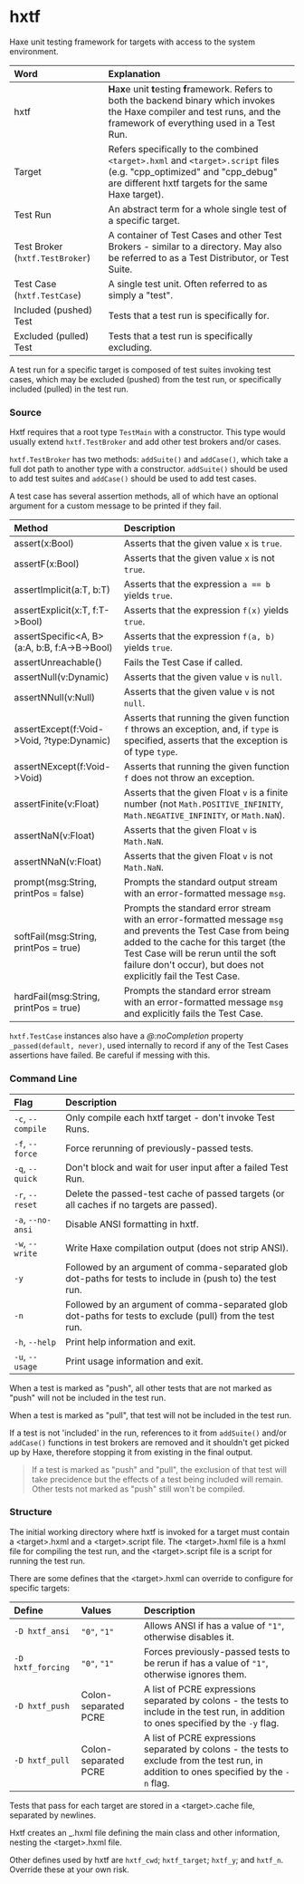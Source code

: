 # hxtf
Haxe unit testing framework for targets with access to the system environment.

| Word                            | Explanation |
|:--------------------------------|:------------|
| hxtf                            | **H**a**x**e unit **t**esting **f**ramework. Refers to both the backend binary which invokes the Haxe compiler and test runs, and the framework of everything used in a Test Run. |
| Target                          | Refers specifically to the combined `<target>.hxml` and `<target>.script` files (e.g. "cpp_optimized" and "cpp_debug" are different hxtf targets for the same Haxe target). |
| Test Run                        | An abstract term for a whole single test of a specific target. |
| Test Broker (`hxtf.TestBroker`) | A container of Test Cases and other Test Brokers - similar to a directory. May also be referred to as a Test Distributor, or Test Suite. |
| Test Case (`hxtf.TestCase`)     | A single test unit. Often referred to as simply a "test". |
| Included (pushed) Test          | Tests that a test run is specifically for. |
| Excluded (pulled) Test          | Tests that a test run is specifically excluding. |

A test run for a specific target is composed of test suites invoking test cases, which may be excluded (pushed) from the test run, or specifically included (pulled) in the test run.

### Source

Hxtf requires that a root type `TestMain` with a constructor. This type would usually extend `hxtf.TestBroker` and add other test brokers and/or cases.

`hxtf.TestBroker` has two methods: `addSuite()` and `addCase()`, which take a full dot path to another type with a constructor. `addSuite()` should be used to add test suites and `addCase()` should be used to add test cases.

A test case has several assertion methods, all of which have an optional argument for a custom message to be printed if they fail.

| Method                                       | Description |
|:---------------------------------------------|:------------|
| assert(x:Bool)                               | Asserts that the given value `x` is `true`. |
| assertF(x:Bool)                              | Asserts that the given value `x` is not `true`. |
| assertImplicit<T>(a:T, b:T)                  | Asserts that the expression `a == b` yields `true`. |
| assertExplicit<T>(x:T, f:T->Bool)            | Asserts that the expression `f(x)` yields `true`. |
| assertSpecific<A, B>(a:A, b:B, f:A->B->Bool) | Asserts that the expression `f(a, b)` yields `true`. |
| assertUnreachable()                          | Fails the Test Case if called. |
| assertNull(v:Dynamic)                        | Asserts that the given value `v` is `null`. |
| assertNNull(v:Null<Dynamic>)                 | Asserts that the given value `v` is not `null`. |
| assertExcept(f:Void->Void, ?type:Dynamic)    | Asserts that running the given function `f` throws an exception, and, if `type` is specified, asserts that the exception is of type `type`. |
| assertNExcept(f:Void->Void)                  | Asserts that running the given function `f` does not throw an exception. |
| assertFinite(v:Float)                        | Asserts that the given Float `v` is a finite number (not `Math.POSITIVE_INFINITY`, `Math.NEGATIVE_INFINITY`, or `Math.NaN`). |
| assertNaN(v:Float)                           | Asserts that the given Float `v` is `Math.NaN`. |
| assertNNaN(v:Float)                          | Asserts that the given Float `v` is not `Math.NaN`. |
| prompt(msg:String, printPos = false)         | Prompts the standard output stream with an error-formatted message `msg`.
| softFail(msg:String, printPos = true)        | Prompts the standard error stream with an error-formatted message `msg` and prevents the Test Case from being added to the cache for this target (the Test Case will be rerun until the soft failure don't occur), but does not explicitly fail the Test Case. |
| hardFail(msg:String, printPos = true)        | Prompts the standard error stream with an error-formatted message `msg` and explicitly fails the Test Case. |

`hxtf.TestCase` instances also have a _@:noCompletion_ property `_passed(default, never)`, used internally to record if any of the Test Cases assertions have failed. Be careful if messing with this.

### Command Line

| Flag              | Description |
|:------------------|:------------|
| `-c`, `--compile` | Only compile each hxtf target - don't invoke Test Runs. |
| `-f`, `--force`   | Force rerunning of previously-passed tests. |
| `-q`, `--quick`   | Don't block and wait for user input after a failed Test Run. |
| `-r`, `--reset`   | Delete the passed-test cache of passed targets (or all caches if no targets are passed). |
| `-a`, `--no-ansi` | Disable ANSI formatting in hxtf. |
| `-w`, `--write`   | Write Haxe compilation output (does not strip ANSI). |
| `-y`              | Followed by an argument of comma-separated glob dot-paths for tests to include in (push to) the test run. |
| `-n`              | Followed by an argument of comma-separated glob dot-paths for tests to exclude (pull) from the test run. |
| `-h`, `--help`    | Print help information and exit. |
| `-u`, `--usage`   | Print usage information and exit. |

When a test is marked as "push", all other tests that are not marked as "push" will not be included in the test run.

When a test is marked as "pull", that test will not be included in the test run.

If a test is not 'included' in the run, references to it from `addSuite()` and/or `addCase()` functions in test brokers are removed and it shouldn't get picked up by Haxe, therefore stopping it from existing in the final output.

> If a test is marked as "push" and "pull", the exclusion of that test will take precidence but the effects of a test being included will remain. Other tests not marked as "push" still won't be compiled.

### Structure

The initial working directory where hxtf is invoked for a target must contain a &lt;target&gt;.hxml and a &lt;target&gt;.script file. The &lt;target&gt;.hxml file is a hxml file for compiling the test run, and the &lt;target&gt;.script file is a script for running the test run.

There are some defines that the &lt;target&gt;.hxml can override to configure for specific targets:

| Define            | Values               | Description |
|:------------------|:---------------------|:------------|
| `-D hxtf_ansi`    | `"0"`, `"1"`         | Allows ANSI if has a value of `"1"`, otherwise disables it. |
| `-D hxtf_forcing` | `"0"`, `"1"`         | Forces previously-passed tests to be rerun if has a value of `"1"`, otherwise ignores them. |
| `-D hxtf_push`    | Colon-separated PCRE | A list of PCRE expressions separated by colons - the tests to include in the test run, in addition to ones specified by the `-y` flag. |
| `-D hxtf_pull`    | Colon-separated PCRE | A list of PCRE expressions separated by colons - the tests to exclude from the test run, in addition to ones specified by the `-n` flag. |

Tests that pass for each target are stored in a &lt;target&gt;.cache file, separated by newlines.

Hxtf creates an _.hxml file defining the main class and other information, nesting the &lt;target&gt;.hxml file.

Other defines used by hxtf are `hxtf_cwd`; `hxtf_target`; `hxtf_y`; and `hxtf_n`. Override these at your own risk.
